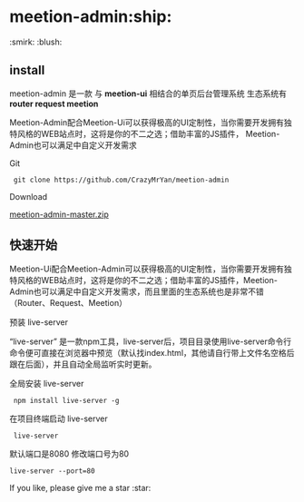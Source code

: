 <h1>meetion-admin:ship:</h1>  

<p>:smirk: :blush:</p>
<h2>install</h2>
<p>meetion-admin 是一款 与 <b>meetion-ui</b> 相结合的单页后台管理系统 生态系统有 <b>router request meetion</b> </p>
<p>Meetion-Admin配合Meetion-Ui可以获得极高的UI定制性，当你需要开发拥有独特风格的WEB站点时，这将是你的不二之选；借助丰富的JS插件， Meetion-Admin也可以满足中自定义开发需求</p>
<p>Git</p>
<p><code> git clone https://github.com/CrazyMrYan/meetion-admin </code></p>
<p>Download</p>
<p><a href="https://github.com/CrazyMrYan/meetion-admin/archive/master.zip">meetion-admin-master.zip</a></p>
<h2>快速开始</h2>
<p>Meetion-Ui配合Meetion-Admin可以获得极高的UI定制性，当你需要开发拥有独特风格的WEB站点时，这将是你的不二之选；借助丰富的JS插件，Meetion-Admin也可以满足中自定义开发需求，而且里面的生态系统也是非常不错（Router、Request、Meetion）</p>
<p class="M_P_Title">预装 live-server</p>
 <p class="textp"> “live-server” 是一款npm工具，live-server后，项目目录使用live-server命令行命令便可直接在浏览器中预览（默认找index.html，其他请自行带上文件名空格后跟在后面），并且自动全局监听实时更新。</p>
<p style="font-size: 14px;">全局安装 live-server</p>
<code class="code"> npm install live-server -g </code>
<p style="font-size: 14px;">在项目终端启动 live-server</p>
<code class="code"> live-server</code>
<p style="font-size: 14px;">默认端口是8080 修改端口号为80</p>
<code class="code">live-server --port=80</code>
<br>
<p>If you like, please give me a star :star:</p>

